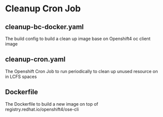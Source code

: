 # Cleanup Cron Job

## cleanup-bc-docker.yaml

The build config to build a clean up image base on Openshift4 oc client image

## cleanup-cron.yaml

The Openshift Cron Job to run periodically to clean up unused resource on in LCFS spaces

## Dockerfile

The Dockerfile to build a new image on top of registry.redhat.io/openshift4/ose-cli
